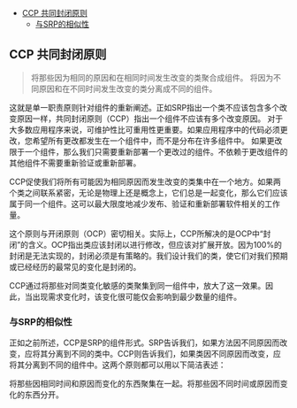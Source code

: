 - [CCP 共同封闭原则](#ccp-共同封闭原则)
  - [与SRP的相似性](#与srp的相似性)

## CCP 共同封闭原则

> 将那些因为相同的原因和在相同时间发生改变的类聚合成组件。
> 将因为不同原因和在不同时间发生改变的类分离成不同的组件。 

这就是单一职责原则针对组件的重新阐述。正如SRP指出一个类不应该包含多个改变原因一样，共同封闭原则（CCP）指出一个组件不应该有多个改变原因。
对于大多数应用程序来说，可维护性比可重用性更重要。如果应用程序中的代码必须更改，您希望所有更改都发生在一个组件中，而不是分布在许多组件中。
如果更改限于一个组件，那么我们只需要重新部署一个更改过的组件。不依赖于更改组件的其他组件不需要重新验证或重新部署。

CCP促使我们将所有可能因为相同原因而发生改变的类集中在一个地方。如果两个类之间联系紧密，无论是物理上还是概念上，它们总是一起变化，那么它们应该属于同一个组件。这可以最大限度地减少发布、验证和重新部署软件相关的工作量。

这个原则与开闭原则（OCP）密切相关。实际上，CCP所解决的是OCP中“封闭”的含义。OCP指出类应该封闭以进行修改，但应该对扩展开放。因为100%的封闭是无法实现的，封闭必须是有策略的。我们设计我们的类，使它们对我们预期或已经经历的最常见的变化是封闭的。

CCP通过将那些对同类变化敏感的类聚集到同一组件中，放大了这一效果。因此，当出现需求变化时，该变化很可能仅会影响到最少数量的组件。

### 与SRP的相似性

正如之前所述，CCP是SRP的组件形式。SRP告诉我们，如果方法因不同原因而改变，应将其分离到不同的类中。CCP则告诉我们，如果类因不同原因而改变，应将其分离到不同的组件中。这两个原则都可以用以下简洁表述：

将那些因相同时间和原因而变化的东西聚集在一起。将那些因不同时间或原因而变化的东西分开。
